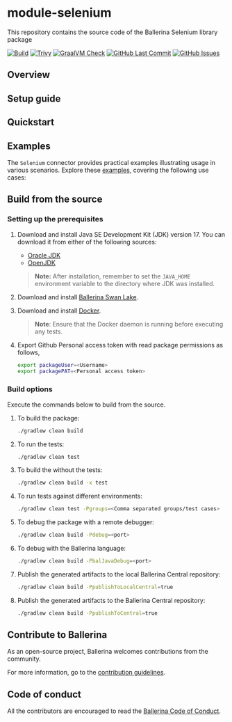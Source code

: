 # module-selenium
This repository contains the source code of the Ballerina Selenium library package

[![Build](https://github.com/xlibb/module-selenium/actions/workflows/ci.yml/badge.svg)](https://github.com/xlibb/module-selenium/actions/workflows/ci.yml)
[![Trivy](https://github.com/xlibb/module-selenium/actions/workflows/trivy-scan.yml/badge.svg)](https://github.com/xlibb/module-selenium/actions/workflows/trivy-scan.yml)
[![GraalVM Check](https://github.com/xlibb/module-selenium/actions/workflows/build-with-bal-test-graalvm.yml/badge.svg)](https://github.com/xlibb/module-selenium/actions/workflows/build-with-bal-test-graalvm.yml)
[![GitHub Last Commit](https://img.shields.io/github/last-commit/xlibb/module-selenium.svg)](https://github.com/xlibb/module-selenium/commits/master)
[![GitHub Issues](https://img.shields.io/github/issues/ballerina-platform/ballerina-library/module/selenium.svg?label=Open%20Issues)](https://github.com/ballerina-platform/ballerina-library/labels/module%selenium)

## Overview

[//]: # (TODO: Add overview mentioning the purpose of the module, supported REST API versions, and other high-level details.)

## Setup guide

[//]: # (TODO: Add detailed steps to obtain credentials and configure the module.)

## Quickstart

[//]: # (TODO: Add a quickstart guide to demonstrate a basic functionality of the module, including sample code snippets.)

## Examples

The `Selenium` connector provides practical examples illustrating usage in various scenarios. Explore these [examples](https://github.com/xlibb/module-selenium/tree/main/examples/), covering the following use cases:

[//]: # (TODO: Add examples)

## Build from the source

### Setting up the prerequisites

1. Download and install Java SE Development Kit (JDK) version 17. You can download it from either of the following sources:

    * [Oracle JDK](https://www.oracle.com/java/technologies/downloads/)
    * [OpenJDK](https://adoptium.net/)

   > **Note:** After installation, remember to set the `JAVA_HOME` environment variable to the directory where JDK was installed.
2. Download and install [Ballerina Swan Lake](https://ballerina.io/).

3. Download and install [Docker](https://www.docker.com/get-started).

   > **Note**: Ensure that the Docker daemon is running before executing any tests.
4. Export Github Personal access token with read package permissions as follows,

    ```bash
    export packageUser=<Username>
    export packagePAT=<Personal access token>
    ```

### Build options

Execute the commands below to build from the source.

1. To build the package:

   ```bash
   ./gradlew clean build
   ```

2. To run the tests:

   ```bash
   ./gradlew clean test
   ```

3. To build the without the tests:

   ```bash
   ./gradlew clean build -x test
   ```

4. To run tests against different environments:

   ```bash
   ./gradlew clean test -Pgroups=<Comma separated groups/test cases>
   ```

5. To debug the package with a remote debugger:

   ```bash
   ./gradlew clean build -Pdebug=<port>
   ```

6. To debug with the Ballerina language:

   ```bash
   ./gradlew clean build -PbalJavaDebug=<port>
   ```

7. Publish the generated artifacts to the local Ballerina Central repository:

    ```bash
    ./gradlew clean build -PpublishToLocalCentral=true
    ```

8. Publish the generated artifacts to the Ballerina Central repository:

   ```bash
   ./gradlew clean build -PpublishToCentral=true
   ```

## Contribute to Ballerina

As an open-source project, Ballerina welcomes contributions from the community.

For more information, go to the [contribution guidelines](https://github.com/ballerina-platform/ballerina-lang/blob/master/CONTRIBUTING.md).

## Code of conduct

All the contributors are encouraged to read the [Ballerina Code of Conduct](https://ballerina.io/code-of-conduct).